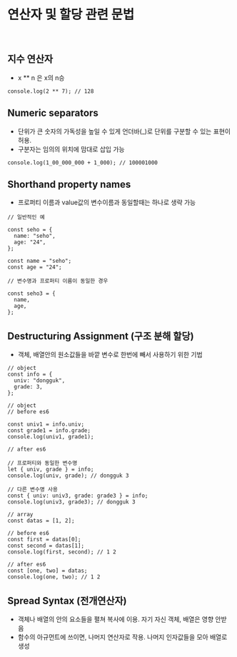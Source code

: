 # 연산자 및 할당 관련 문법

<br />

## 지수 연산자

- x \*\* n 은 x의 n승

```
console.log(2 ** 7); // 128
```

## Numeric separators

- 단위가 큰 숫자의 가독성을 높일 수 있게 언더바(\_)로 단위를 구분할 수 있는 표현이 허용.
- 구분자는 임의의 위치에 맘대로 삽입 가능

```
console.log(1_00_000_000 + 1_000); // 100001000
```

## Shorthand property names

- 프로퍼티 이름과 value값의 변수이름과 동일할때는 하나로 생략 가능

```
// 일반적인 예

const seho = {
  name: "seho",
  age: "24",
};

const name = "seho";
const age = "24";

// 변수명과 프로퍼티 이름이 동일한 경우

const seho3 = {
  name,
  age,
};
```

## Destructuring Assignment (구조 분해 할당)

- 객체, 배열안의 원소값들을 바깥 변수로 한번에 빼서 사용하기 위한 기법

```
// object
const info = {
  univ: "dongguk",
  grade: 3,
};

// object
// before es6

const univ1 = info.univ;
const grade1 = info.grade;
console.log(univ1, grade1);

// after es6

// 프로퍼티와 동일한 변수명
let { univ, grade } = info;
console.log(univ, grade); // dongguk 3

// 다른 변수명 사용
const { univ: univ3, grade: grade3 } = info;
console.log(univ3, grade3); // dongguk 3

// array
const datas = [1, 2];

// before es6
const first = datas[0];
const second = datas[1];
console.log(first, second); // 1 2

// after es6
const [one, two] = datas;
console.log(one, two); // 1 2
```

## Spread Syntax (전개연산자)

- 객체나 배열의 안의 요소들을 펼쳐 복사에 이용. 자기 자신 객체, 배열은 영향 안받음
- 함수의 아규먼트에 쓰이면, 나머지 연산자로 작용. 나머지 인자값들을 모아 배열로 생성

